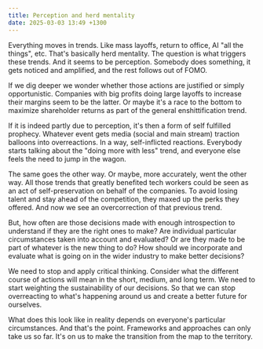 ```yaml
---
title: Perception and herd mentality
date: 2025-03-03 13:49 +1300
---
```

Everything moves in trends. Like mass layoffs, return to office, AI "all the things", etc. That's basically herd mentality. The question is what triggers these trends. And it seems to be perception. Somebody does something, it gets noticed and amplified, and the rest follows out of FOMO.

If we dig deeper we wonder whether those actions are justified or simply opportunistic. Companies with big profits doing large layoffs to increase their margins seem to be the latter. Or maybe it's a race to the bottom to maximize shareholder returns as part of the general enshittification trend.

If it is indeed partly due to perception, it's then a form of self fulfilled prophecy. Whatever event gets media (social and main stream) traction balloons into overreactions. In a way, self-inflicted reactions. Everybody starts talking about the "doing more with less" trend, and everyone else feels the need to jump in the wagon.

The same goes the other way. Or maybe, more accurately, went the other way. All those trends that greatly benefited tech workers could be seen as an act of self-preservation on behalf of the companies. To avoid losing talent and stay ahead of the competition, they maxed up the perks they offered. And now we see an overcorrection of that previous trend.

But, how often are those decisions made with enough introspection to understand if they are the right ones to make? Are individual particular circumstances taken into account and evaluated? Or are they made to be part of whatever is the new thing to do? How should we incorporate and evaluate what is going on in the wider industry to make better decisions?

We need to stop and apply critical thinking. Consider what the different course of actions will mean in the short, medium, and long term. We need to start weighting the sustainability of our decisions. So that we can stop overreacting to what's happening around us and create a better future for ourselves.

What does this look like in reality depends on everyone's particular circumstances. And that's the point. Frameworks and approaches can only take us so far. It's on us to make the transition from the map to the territory.